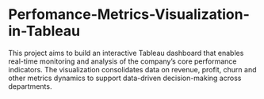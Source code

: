 # Perfomance-Metrics-Visualization-in-Tableau
This project aims to build an interactive Tableau dashboard that enables real-time monitoring and analysis of the company’s core performance indicators. The visualization consolidates data on revenue, profit, churn and other metrics dynamics to support data-driven decision-making across departments.

